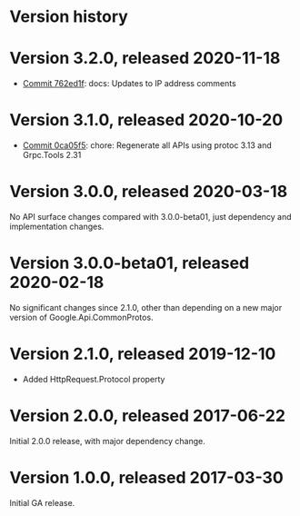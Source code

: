 # Version history

# Version 3.2.0, released 2020-11-18

- [Commit 762ed1f](https://github.com/googleapis/google-cloud-dotnet/commit/762ed1f): docs: Updates to IP address comments

# Version 3.1.0, released 2020-10-20

- [Commit 0ca05f5](https://github.com/googleapis/google-cloud-dotnet/commit/0ca05f5): chore: Regenerate all APIs using protoc 3.13 and Grpc.Tools 2.31

# Version 3.0.0, released 2020-03-18

No API surface changes compared with 3.0.0-beta01, just dependency
and implementation changes.

# Version 3.0.0-beta01, released 2020-02-18

No significant changes since 2.1.0, other than depending on a new major version of Google.Api.CommonProtos.

# Version 2.1.0, released 2019-12-10

- Added HttpRequest.Protocol property

# Version 2.0.0, released 2017-06-22

Initial 2.0.0 release, with major dependency change.

# Version 1.0.0, released 2017-03-30

Initial GA release.
